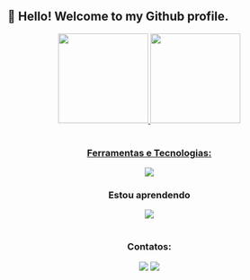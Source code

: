 
## 👋 Hello! Welcome to my Github profile.


<div align="center">
<a href="https://github.com/dudaccosta">
<img height="160em" src="https://github-readme-stats.vercel.app/api/top-langs/?username=dudaccosta&layout=compact&langs_count=7&theme=dracula"/>
<img height="160em" src="https://github-readme-stats.vercel.app/api?username=dudaccosta&show_icons=false&theme=dracula&include_all_commits=true&count_private=true"/>
</div>
  
  <div style="display: inline_block" align="center"><br>
    <h3>Ferramentas e Tecnologias:</h3>
  <a href="https://skillicons.dev">
    <img src="https://skillicons.dev/icons?i=github,html,css,js" />
  </a>

 <div style="display: inline_block" align="center">
    <h3>Estou aprendendo</h3>
  <a href="https://skillicons.dev">
    <img src="https://skillicons.dev/icons?i=git,java" />
  </a>
  </div>
  

<div align="center"><br>
  <h3>Contatos:</h3>
<a href="https://instagram.com/duda.costaa" target="_blank"><img src="https://img.shields.io/badge/-Instagram-%23E4405F?style=for-the-badge&logo=instagram&logoColor=white" target="_blank"></a>
<a href="https://www.linkedin.com/in/maria-eduarda-ccosta" target="_blank"><img src="https://img.shields.io/badge/-LinkedIn-%230077B5?style=for-the-badge&logo=linkedin&logoColor=white" target="_blank"></a>   
<!-- <a href="https://discord.gg/AQYymjQABs" target="_blank"><img src="https://img.shields.io/badge/Discord-7289DA?style=for-the-badge&logo=discord&logoColor=white" target="_blank"></a> -->
</div>

